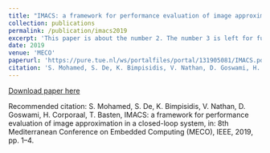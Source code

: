 ```yaml
---
title: "IMACS: a framework for performance evaluation of image approximation in a closed-loop system"
collection: publications
permalink: /publication/imacs2019
excerpt: 'This paper is about the number 2. The number 3 is left for future work.'
date: 2019
venue: 'MECO'
paperurl: 'https://pure.tue.nl/ws/portalfiles/portal/131905081/IMACS.pdf'
citation: 'S. Mohamed, S. De, K. Bimpisidis, V. Nathan, D. Goswami, H. Corporaal, T. Basten, &quot;IMACS: a framework for performance evaluation of image approximation in a closed-loop system,&quot; <i>in: 8th Mediterranean Conference on Embedded Computing (MECO)</i>, 2019.'
---
```


[Download paper here](https://pure.tue.nl/ws/portalfiles/portal/131905081/IMACS.pdf)

Recommended citation: S. Mohamed, S. De, K. Bimpisidis, V. Nathan, D. Goswami, H. Corporaal, T. Basten, IMACS: a framework for performance evaluation of image approximation in a closed-loop system, in: 8th Mediterranean Conference on Embedded Computing (MECO), IEEE, 2019, pp. 1–4.
